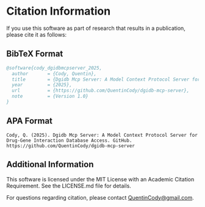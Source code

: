 # Citation Information

If you use this software as part of research that results in a publication, please cite it as follows:

## BibTeX Format
```bibtex
@software{cody_dgidbmcpserver_2025,
  author       = {Cody, Quentin},
  title        = {Dgidb Mcp Server: A Model Context Protocol Server for Drug-Gene Interaction Database Access},
  year         = {2025},
  url          = {https://github.com/QuentinCody/dgidb-mcp-server},
  note         = {Version 1.0}
}
```

## APA Format
```
Cody, Q. (2025). Dgidb Mcp Server: A Model Context Protocol Server for Drug-Gene Interaction Database Access. GitHub. https://github.com/QuentinCody/dgidb-mcp-server
```

## Additional Information

This software is licensed under the MIT License with an Academic Citation Requirement. See the LICENSE.md file for details.

For questions regarding citation, please contact QuentinCody@gmail.com.